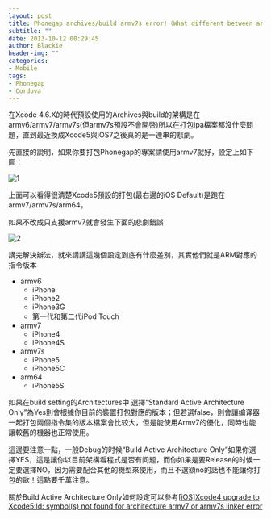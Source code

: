 ```yaml
---
layout: post
title: Phonegap archives/build armv7s error!（What different between armv6/armv7/armv7s/arm64?)
subtitle: ""
date: 2013-10-12 00:29:45
author: Blackie
header-img: ""
categories:
- Mobile
tags:
- Phonegap
- Cordova
---
```


在Xcode 4.6.X的時代預設使用的Archives與build的架構是在armv6/armv7/armv7s(但armv7s預設不會開啓)所以在打包ipa檔案都沒什麼問題，直到最近換成Xcode5與iOS7之後真的是一連串的悲劇。

<!-- More -->

先直接的說明，如果你要打包Phonegap的專案請使用armv7就好，設定上如下圖：

![1](https://dl.dropboxusercontent.com/u/20925528/%E6%8A%80%E8%A1%93Blog/blogs/20131012/1.png)

上面可以看得很清楚Xcode5預設的打包(最右邊的iOS Default)是跑在armv7/armv7s/arm64，

如果不改成只支援armv7就會發生下面的悲劇錯誤


![2](https://dl.dropboxusercontent.com/u/20925528/%E6%8A%80%E8%A1%93Blog/blogs/20131012/2.png)

講完解決辦法，就來講講這幾個設定到底有什麼差別，其實他們就是ARM對應的指令版本

- armv6
	- iPhone
	- iPhone2
	- iPhone3G
	- 第一代和第二代iPod Touch
- armv7
	- iPhone4
	- iPhone4S
- armv7s
	- iPhone5
	- iPhone5C
- arm64
	- iPhone5S	 

如果在build setting的Architectures中 選擇“Standard Active Architecture Only”為Yes則會根據你目前的裝置打包對應的版本；但若選false，則會讓编译器一起打包兩個指令集的版本檔案會比较大，但是能使用Armv7的優化，同時也能讓較舊的機器也正常使用。

這邊要注意一點，一般Debug的时候“Build Active Architecture Only”如果你選擇YES，這是讓你以目前架構看程式是否有问题，而你如果是要Release的时候一定要選擇NO，因为需要配合其他的機型來使用，而且不選額no的話也不能讓你打包的歐！這點要千萬注意。

關於Build Active Architecture Only如何設定可以參考[[iOS]Xcode4 upgrade to Xcode5:ld: symbol(s) not found for architecture armv7 or armv7s linker error
](http://www.dotblogs.com.tw/blackie1019/archive/2013/10/07/123346.aspx)
